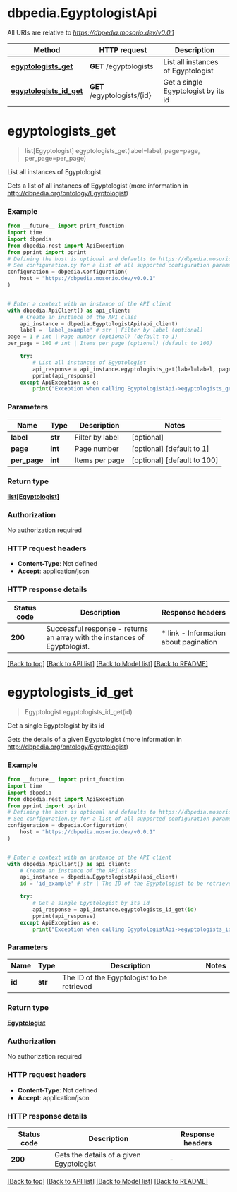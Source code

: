# dbpedia.EgyptologistApi

All URIs are relative to *https://dbpedia.mosorio.dev/v0.0.1*

Method | HTTP request | Description
------------- | ------------- | -------------
[**egyptologists_get**](EgyptologistApi.md#egyptologists_get) | **GET** /egyptologists | List all instances of Egyptologist
[**egyptologists_id_get**](EgyptologistApi.md#egyptologists_id_get) | **GET** /egyptologists/{id} | Get a single Egyptologist by its id


# **egyptologists_get**
> list[Egyptologist] egyptologists_get(label=label, page=page, per_page=per_page)

List all instances of Egyptologist

Gets a list of all instances of Egyptologist (more information in http://dbpedia.org/ontology/Egyptologist)

### Example

```python
from __future__ import print_function
import time
import dbpedia
from dbpedia.rest import ApiException
from pprint import pprint
# Defining the host is optional and defaults to https://dbpedia.mosorio.dev/v0.0.1
# See configuration.py for a list of all supported configuration parameters.
configuration = dbpedia.Configuration(
    host = "https://dbpedia.mosorio.dev/v0.0.1"
)


# Enter a context with an instance of the API client
with dbpedia.ApiClient() as api_client:
    # Create an instance of the API class
    api_instance = dbpedia.EgyptologistApi(api_client)
    label = 'label_example' # str | Filter by label (optional)
page = 1 # int | Page number (optional) (default to 1)
per_page = 100 # int | Items per page (optional) (default to 100)

    try:
        # List all instances of Egyptologist
        api_response = api_instance.egyptologists_get(label=label, page=page, per_page=per_page)
        pprint(api_response)
    except ApiException as e:
        print("Exception when calling EgyptologistApi->egyptologists_get: %s\n" % e)
```

### Parameters

Name | Type | Description  | Notes
------------- | ------------- | ------------- | -------------
 **label** | **str**| Filter by label | [optional] 
 **page** | **int**| Page number | [optional] [default to 1]
 **per_page** | **int**| Items per page | [optional] [default to 100]

### Return type

[**list[Egyptologist]**](Egyptologist.md)

### Authorization

No authorization required

### HTTP request headers

 - **Content-Type**: Not defined
 - **Accept**: application/json

### HTTP response details
| Status code | Description | Response headers |
|-------------|-------------|------------------|
**200** | Successful response - returns an array with the instances of Egyptologist. |  * link - Information about pagination <br>  |

[[Back to top]](#) [[Back to API list]](../README.md#documentation-for-api-endpoints) [[Back to Model list]](../README.md#documentation-for-models) [[Back to README]](../README.md)

# **egyptologists_id_get**
> Egyptologist egyptologists_id_get(id)

Get a single Egyptologist by its id

Gets the details of a given Egyptologist (more information in http://dbpedia.org/ontology/Egyptologist)

### Example

```python
from __future__ import print_function
import time
import dbpedia
from dbpedia.rest import ApiException
from pprint import pprint
# Defining the host is optional and defaults to https://dbpedia.mosorio.dev/v0.0.1
# See configuration.py for a list of all supported configuration parameters.
configuration = dbpedia.Configuration(
    host = "https://dbpedia.mosorio.dev/v0.0.1"
)


# Enter a context with an instance of the API client
with dbpedia.ApiClient() as api_client:
    # Create an instance of the API class
    api_instance = dbpedia.EgyptologistApi(api_client)
    id = 'id_example' # str | The ID of the Egyptologist to be retrieved

    try:
        # Get a single Egyptologist by its id
        api_response = api_instance.egyptologists_id_get(id)
        pprint(api_response)
    except ApiException as e:
        print("Exception when calling EgyptologistApi->egyptologists_id_get: %s\n" % e)
```

### Parameters

Name | Type | Description  | Notes
------------- | ------------- | ------------- | -------------
 **id** | **str**| The ID of the Egyptologist to be retrieved | 

### Return type

[**Egyptologist**](Egyptologist.md)

### Authorization

No authorization required

### HTTP request headers

 - **Content-Type**: Not defined
 - **Accept**: application/json

### HTTP response details
| Status code | Description | Response headers |
|-------------|-------------|------------------|
**200** | Gets the details of a given Egyptologist |  -  |

[[Back to top]](#) [[Back to API list]](../README.md#documentation-for-api-endpoints) [[Back to Model list]](../README.md#documentation-for-models) [[Back to README]](../README.md)

